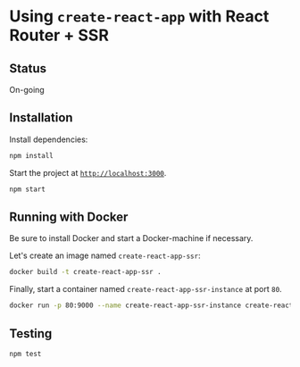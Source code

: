 # Using `create-react-app` with React Router + SSR

## Status
On-going

## Installation

Install dependencies:

```sh
npm install
```

Start the project at [`http://localhost:3000`](http://localhost:3000).

```sh
npm start
```

## Running with Docker

Be sure to install Docker and start a Docker-machine if necessary.

Let's create an image named `create-react-app-ssr`:

```sh
docker build -t create-react-app-ssr .
```

Finally, start a container named `create-react-app-ssr-instance` at port `80`.

```sh
docker run -p 80:9000 --name create-react-app-ssr-instance create-react-app-ssr
```

## Testing

```sh
npm test
```
